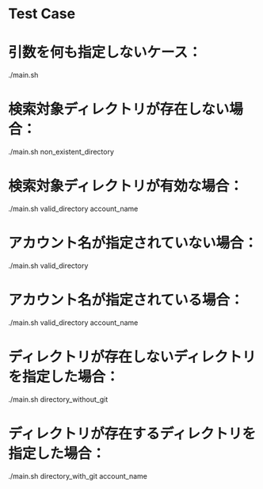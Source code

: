 # Test Case

# 引数を何も指定しないケース：
./main.sh

# 検索対象ディレクトリが存在しない場合：
./main.sh non_existent_directory

# 検索対象ディレクトリが有効な場合：
./main.sh valid_directory account_name

# アカウント名が指定されていない場合：
./main.sh valid_directory

# アカウント名が指定されている場合：
./main.sh valid_directory account_name

# ディレクトリが存在しないディレクトリを指定した場合：
./main.sh directory_without_git

# ディレクトリが存在するディレクトリを指定した場合：
./main.sh directory_with_git account_name